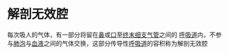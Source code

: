 # 解剖无效腔

每次吸人的气体，有一部分将留在[鼻](鼻.md)或[口](口.md)至[终末细支气管](终末细支气管.md)之间的
[呼吸道](呼吸道.md)内，不参与[肺泡](肺泡.md)与[血液](血液.md)之间的气体交换，这部分传导性[呼吸道](呼吸道.md)的容积称为解剖无效腔
